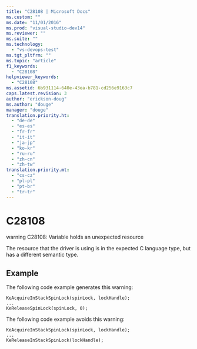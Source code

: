 ```yaml
---
title: "C28108 | Microsoft Docs"
ms.custom: ""
ms.date: "11/01/2016"
ms.prod: "visual-studio-dev14"
ms.reviewer: ""
ms.suite: ""
ms.technology: 
  - "vs-devops-test"
ms.tgt_pltfrm: ""
ms.topic: "article"
f1_keywords: 
  - "C28108"
helpviewer_keywords: 
  - "C28108"
ms.assetid: 6b931114-640e-43ea-b781-cd256e9163c7
caps.latest.revision: 3
author: "erickson-doug"
ms.author: "douge"
manager: "douge"
translation.priority.ht: 
  - "de-de"
  - "es-es"
  - "fr-fr"
  - "it-it"
  - "ja-jp"
  - "ko-kr"
  - "ru-ru"
  - "zh-cn"
  - "zh-tw"
translation.priority.mt: 
  - "cs-cz"
  - "pl-pl"
  - "pt-br"
  - "tr-tr"
---
```

# C28108
warning C28108: Variable holds an unexpected resource  
  
 The resource that the driver is using is in the expected C language type, but has a different semantic type.  
  
## Example  
 The following code example generates this warning:  
  
```  
KeAcquireInStackSpinLock(spinLock, lockHandle);  
...  
KeReleaseSpinLock(spinLock, 0);  
```  
  
 The following code example avoids this warning:  
  
```  
KeAcquireInStackSpinLock(spinLock, lockHandle);  
...  
KeReleaseInStackSpinLock(lockHandle);  
```